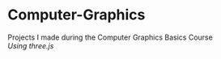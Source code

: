 # Computer-Graphics
Projects I made during the Computer Graphics Basics Course <br>
<i> Using three.js </i>
